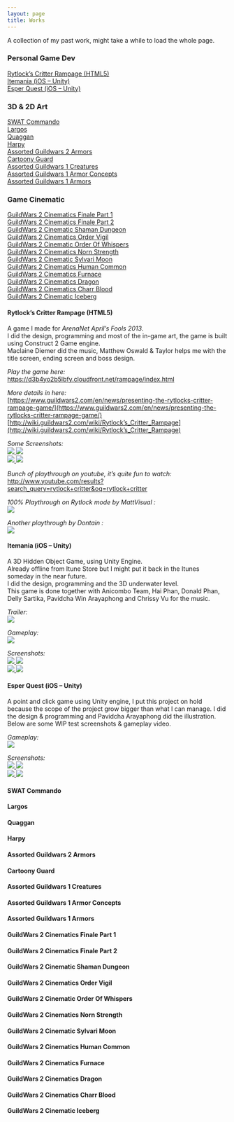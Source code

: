 ```yaml
---
layout: page
title: Works
---
```


A collection of my past work, might take a while to load the whole page.

### Personal Game Dev
[Rytlock’s Critter Rampage (HTML5)](#rytlock)  
[Itemania (iOS – Unity)](#itemania)  
[Esper Quest (iOS – Unity)](#esper)

### 3D & 2D Art
[SWAT Commando](#swat)  
[Largos](#largos)  
[Quaggan](#quaggan)  
[Harpy](#harpy)  
[Assorted Guildwars 2 Armors](#gwtwo)  
[Cartoony Guard](#cartoony)  
[Assorted Guildwars 1 Creatures](#gw_a)  
[Assorted Guildwars 1 Armor Concepts](#gw_b)  
[Assorted Guildwars 1 Armors](#gw_c)  

### Game Cinematic
[GuildWars 2 Cinematics Finale Part 1](#cin_a)  
[GuildWars 2 Cinematics Finale Part 2](#cin_b)  
[GuildWars 2 Cinematic Shaman Dungeon](#cin_c)  
[GuildWars 2 Cinematics Order Vigil](#cin_d)  
[GuildWars 2 Cinematic Order Of Whispers](#cin_e)  
[GuildWars 2 Cinematics Norn Strength](#cin_f)  
[GuildWars 2 Cinematic Sylvari Moon](#cin_g)  
[GuildWars 2 Cinematics Human Common](#cin_h)  
[GuildWars 2 Cinematics Furnace](#cin_i)  
[GuildWars 2 Cinematics Dragon](#cin_j)  
[GuildWars 2 Cinematics Charr Blood](#cin_k)  
[GuildWars 2 Cinematic Iceberg](#cin_l)

#### <a name="rytlock"></a>Rytlock’s Critter Rampage (HTML5)
A game I made for *ArenaNet April’s Fools 2013*.  
I did the design, programming and most of the in-game art, the game is built using Construct 2 Game engine.  
Maclaine Diemer did the music, Matthew Oswald & Taylor helps me with the title screen, ending screen and boss design.

*Play the game here:*  <br />
<https://d3b4yo2b5lbfy.cloudfront.net/rampage/index.html>

*More details in here:*  <br />
[https://www.guildwars2.com/en/news/presenting-the-rytlocks-critter-rampage-game/](https://www.guildwars2.com/en/news/presenting-the-rytlocks-critter-rampage-game/) <br />
[http://wiki.guildwars2.com/wiki/Rytlock’s_Critter_Rampage](http://wiki.guildwars2.com/wiki/Rytlock’s_Critter_Rampage)

*Some Screenshots:* <br />
<a href="{{ site.baseurl }}public/images/portfolio/Boss.png"><img src="{{ site.baseurl }}public/images/portfolio/thumbnails/Boss-300x225.png"></a><a href="{{ site.baseurl }}public/images/portfolio/Kick.png"> <img src="{{ site.baseurl }}public/images/portfolio/thumbnails/Kick-300x225.png"></a><br />
<a href="{{ site.baseurl }}public/images/portfolio/ShopKeep.png"><img src="{{ site.baseurl }}public/images/portfolio/thumbnails/ShopKeep-300x225.png"></a><a href="{{ site.baseurl }}public/images/portfolio/Cave.png"> <img src="{{ site.baseurl }}public/images/portfolio/thumbnails/Cave-300x225.png"></a><br />

*Bunch of playthrough on youtube, it’s quite fun to watch:*  <br />
<http://www.youtube.com/results?search_query=rytlock+critter&oq=rytlock+critter>

*100% Playthrough on Rytlock mode by MattVisual :* <br />
[![](http://i.ytimg.com/vi/gwuMyU_nJcU/hqdefault.jpg)](http://youtu.be/gwuMyU_nJcU)

*Another playthrough by Dontain :*  <br />
[![](http://i.ytimg.com/vi/WJj4KohKt00/hqdefault.jpg)](http://youtu.be/WJj4KohKt00)

#### <a name="itemania">Itemania (iOS – Unity)
A 3D Hidden Object Game, using Unity Engine.  
Already offline from Itune Store but I might put it back in the Itunes someday in the near future.  
I did the design, programming and the 3D underwater level.  
This game is done together with Anicombo Team, Hai Phan, Donald Phan, Delly Sartika, Pavidcha Win Arayaphong and Chrissy Vu for the music.

*Trailer:*  <br />
[![](http://i.ytimg.com/vi/sJfzSu0sHS0/hqdefault.jpg)](http://youtu.be/sJfzSu0sHS0)

*Gameplay:*  <br />
[![](http://i.ytimg.com/vi/2TcfKtFb52M/hqdefault.jpg)](http://youtu.be/2TcfKtFb52M)

*Screenshots:* <br />
<a href="{{ site.baseurl }}public/images/portfolio/MainMenu.jpg"><img src="{{ site.baseurl }}public/images/portfolio/thumbnails/MainMenu-300x200.jpg"></a><a href="{{ site.baseurl }}public/images/portfolio/LevelSelect.jpg"> <img src="{{ site.baseurl }}public/images/portfolio/thumbnails/LevelSelect-300x200.jpg"></a><br />
<a href="{{ site.baseurl }}public/images/portfolio/Lv05.jpg"><img src="{{ site.baseurl }}public/images/portfolio/thumbnails/Lv05-300x200.jpg"></a><a href="{{ site.baseurl }}public/images/portfolio/Lv07.jpg"> <img src="{{ site.baseurl }}public/images/portfolio/thumbnails/Lv07-300x200.jpg"></a><br />

#### <a name="esper">Esper Quest (iOS – Unity)
A point and click game using Unity engine, I put this project on hold because the scope of the project grow bigger than what I can manage. I did the design & programming and Pavidcha Arayaphong did the illustration. Below are some WIP test screenshots & gameplay video.
  
*Gameplay:* <br />
[![](http://i.ytimg.com/vi/yEWvlgO0F9E/hqdefault.jpg)](http://youtu.be/yEWvlgO0F9E)

*Screenshots:* <br />
<a href="{{ site.baseurl }}public/images/portfolio/EsperNormal.png"><img src="{{ site.baseurl }}public/images/portfolio/thumbnails/EsperNormal-300x200.png"></a><a href="{{ site.baseurl }}public/images/portfolio/EsperSpirit.jpg"> <img src="{{ site.baseurl }}public/images/portfolio/thumbnails/EsperSpirit-300x200.png"></a><br />
<a href="{{ site.baseurl }}public/images/portfolio/EsperInventory.png"><img src="{{ site.baseurl }}public/images/portfolio/thumbnails/EsperInventory-300x200.png"></a><a href="{{ site.baseurl }}public/images/portfolio/EsperSeal.png"> <img src="{{ site.baseurl }}public/images/portfolio/thumbnails/EsperSeal-300x200.png"></a><br />
  
#### <a name="swat">SWAT Commando  
#### <a name="largos">Largos  
#### <a name="quaggan">Quaggan  
#### <a name="harpy">Harpy  
#### <a name="gwtwo">Assorted Guildwars 2 Armors  
#### <a name="cartoony">Cartoony Guard  
#### <a name="gw_a">Assorted Guildwars 1 Creatures  
#### <a name="gw_b">Assorted Guildwars 1 Armor Concepts  
#### <a name="gw_c">Assorted Guildwars 1 Armors
  
#### <a name="cin_a">GuildWars 2 Cinematics Finale Part 1  
#### <a name="cin_b">GuildWars 2 Cinematics Finale Part 2  
#### <a name="cin_c">GuildWars 2 Cinematic Shaman Dungeon  
#### <a name="cin_d">GuildWars 2 Cinematics Order Vigil  
#### <a name="cin_e">GuildWars 2 Cinematic Order Of Whispers  
#### <a name="cin_f">GuildWars 2 Cinematics Norn Strength  
#### <a name="cin_g">GuildWars 2 Cinematic Sylvari Moon  
#### <a name="cin_h">GuildWars 2 Cinematics Human Common  
#### <a name="cin_i">GuildWars 2 Cinematics Furnace  
#### <a name="cin_j">GuildWars 2 Cinematics Dragon  
#### <a name="cin_k">GuildWars 2 Cinematics Charr Blood  
#### <a name="cin_l">GuildWars 2 Cinematic Iceberg
